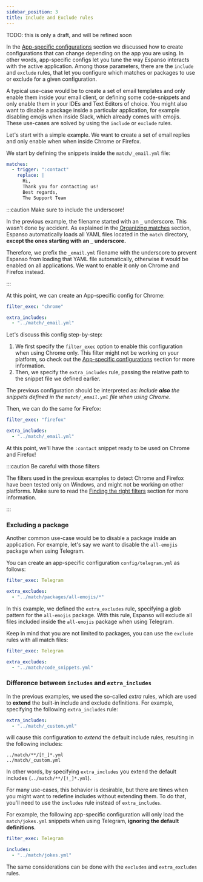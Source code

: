 ```yaml
---
sidebar_position: 3
title: Include and Exclude rules
---
```


TODO: this is only a draft, and will be refined soon

In the [App-specific configurations](../app-specific-configurations) section we discussed
how to create configurations that can change depending on the app you are using.
In other words, app-specific configs let you tune the way Espanso interacts
with the active application.
Among those parameters, there are the `include` and `exclude` rules,
that let you configure which matches or packages to use or exclude
for a given configuration.

A typical use-case would be to create a set of email templates and only enable them
inside your email client, or defining some code-snippets and only enable
them in your IDEs and Text Editors of choice. You might also want to disable
a package inside a particular application, for example disabling emojis when
inside Slack, which already comes with emojis.
These use-cases are solved by using the `include` or `exclude` rules.

Let's start with a simple example. We want to create a set of email replies
and only enable when when inside Chrome or Firefox.

We start by defining the snippets inside the `match/_email.yml` file:

```yaml title="$CONFIG/match/_email.yml"
matches:
  - trigger: ":contact"
    replace: |
      Hi,
      Thank you for contacting us!
      Best regards,
      The Support Team
```

:::caution Make sure to include the underscore!

In the previous example, the filename started with an `_` underscore.
This wasn't done by accident. As explained in the [Organizing matches](../../matches/organizing-matches)
section, Espanso automatically loads all YAML files located in the `match` directory,
**except the ones starting with an `_` underscore.**

Therefore, we prefix the `_email.yml` filename with the underscore to
prevent Espanso from loading that YAML file automatically, otherwise
it would be enabled on all applications. 
We want to enable it only on Chrome and Firefox instead.

:::

At this point, we can create an App-specific config for Chrome:

```yaml title="$CONFIG/config/chrome.yml"
filter_exec: "chrome"

extra_includes:
  - "../match/_email.yml"
```

Let's discuss this config step-by-step:
1. We first specify the `filter_exec` option to enable this configuration when using
Chrome only. This filter might not be working on your platform, so check out
the [App-specific configurations](../app-specific-configurations) section for more information.
2. Then, we specify the `extra_includes` rule, passing the relative path to the
snippet file we defined earlier.

The previous configuration should be interpreted as:
_Include **also** the snippets defined in the `match/_email.yml` file when using Chrome_.

Then, we can do the same for Firefox:

```yaml title="$CONFIG/config/chrome.yml"
filter_exec: "firefox"

extra_includes:
  - "../match/_email.yml"
```

At this point, we'll have the `:contact` snippet ready to be used on Chrome and Firefox!

:::caution Be careful with those filters

The filters used in the previous examples to detect Chrome and Firefox
have been tested only on Windows, and might not be working on other platforms.
Make sure to read the [Finding the right filters](/app-specific-configurations/#finding-the-right-filters)
section for more information.

:::

### Excluding a package

Another common use-case would be to disable a package inside an application.
For example, let's say we want to disable the `all-emojis` package when using Telegram.

You can create an app-specific configuration `config/telegram.yml` as follows:

```yaml title="$CONFIG/config/telegram.yml"
filter_exec: Telegram

extra_excludes:
  - "../match/packages/all-emojis/*"
```

In this example, we defined the `extra_excludes` rule, specifying a glob pattern for the `all-emojis` package.
With this rule, Espanso will exclude all files included inside the `all-emojis` package when using Telegram.

Keep in mind that you are not limited to packages, you can use the `exclude` rules with all match files:

```yaml title="$CONFIG/config/telegram.yml"
filter_exec: Telegram

extra_excludes:
  - "../match/code_snippets.yml"
```

### Difference between `includes` and `extra_includes`

In the previous examples, we used the so-called _extra_ rules, which are used to **extend** the
built-in include and exclude definitions. For example, specifying the following `extra_includes` rule:

```yaml
extra_includes:
  - "../match/_custom.yml"
```

will cause this configuration to _extend_ the default include rules, resulting in the following includes:

```
../match/**/[!_]*.yml
../match/_custom.yml
```

In other words, by specifying `extra_includes` you extend the default includes (`../match/**/[!_]*.yml`).

For many use-cases, this behavior is desirable, but there are times when you might want to redefine
includes without extending them. To do that, you'll need to use the `includes` rule instead of `extra_includes`.

For example, the following app-specific configuration will only load the `match/jokes.yml` snippets
when using Telegram, **ignoring the default definitions**.

```yaml title="$CONFIG/config/telegram.yml"
filter_exec: Telegram

includes:
  - "../match/jokes.yml"
```

The same considerations can be done with the `excludes` and `extra_excludes` rules.
